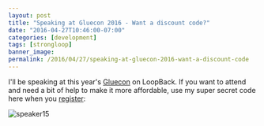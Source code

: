 ```yaml
---
layout: post
title: "Speaking at Gluecon 2016 - Want a discount code?"
date: "2016-04-27T10:46:00-07:00"
categories: [development]
tags: [strongloop]
banner_image: 
permalink: /2016/04/27/speaking-at-gluecon-2016-want-a-discount-code
---
```


I'll be speaking at this year's [Gluecon](http://gluecon.com/) on LoopBack. If you want to attend and need a bit of help to make it more affordable, use my super secret code here when you [register](https://www.eventbrite.com/e/gluecon-2016-tickets-18864841248):

<!--more-->

![speaker15](https://static.raymondcamden.com/images/2016/04/gluecon.jpg)